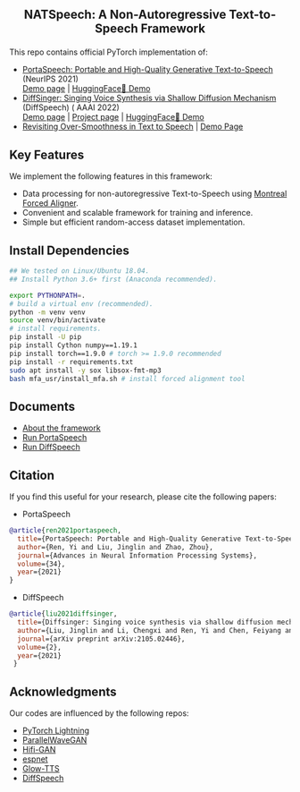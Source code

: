 <h2 align="center">
<p> NATSpeech: A Non-Autoregressive Text-to-Speech Framework</p>
</h2>

This repo contains official PyTorch implementation of:

- [PortaSpeech: Portable and High-Quality Generative Text-to-Speech](https://proceedings.neurips.cc/paper/2021/file/748d6b6ed8e13f857ceaa6cfbdca14b8-Paper.pdf) (NeurIPS 2021)  
[Demo page](https://portaspeech.github.io/) | [HuggingFace🤗 Demo](https://huggingface.co/spaces/NATSpeech/PortaSpeech)
- [DiffSinger: Singing Voice Synthesis via Shallow Diffusion Mechanism](https://arxiv.org/abs/2105.02446) (DiffSpeech) (
  AAAI 2022)  
  [Demo page](https://diffsinger.github.io/) | [Project page](https://github.com/MoonInTheRiver/DiffSinger)
  | [HuggingFace🤗 Demo](https://huggingface.co/spaces/NATSpeech/DiffSpeech)
- [Revisiting Over-Smoothness in Text to Speech]() | [Demo Page](https://revisittts.github.io/revisittts/)

## Key Features 
We implement the following features in this framework:

- Data processing for non-autoregressive Text-to-Speech
  using [Montreal Forced Aligner](https://github.com/MontrealCorpusTools/Montreal-Forced-Aligner).
- Convenient and scalable framework for training and inference.
- Simple but efficient random-access dataset implementation.

## Install Dependencies

```bash
## We tested on Linux/Ubuntu 18.04. 
## Install Python 3.6+ first (Anaconda recommended).

export PYTHONPATH=.
# build a virtual env (recommended).
python -m venv venv
source venv/bin/activate
# install requirements.
pip install -U pip
pip install Cython numpy==1.19.1
pip install torch==1.9.0 # torch >= 1.9.0 recommended
pip install -r requirements.txt
sudo apt install -y sox libsox-fmt-mp3
bash mfa_usr/install_mfa.sh # install forced alignment tool
```

## Documents

- [About the framework](./docs/framework.md)
- [Run PortaSpeech](./docs/portaspeech.md)
- [Run DiffSpeech](./docs/diffspeech.md)

## Citation

If you find this useful for your research, please cite the following papers:

- PortaSpeech

```bib
@article{ren2021portaspeech,
  title={PortaSpeech: Portable and High-Quality Generative Text-to-Speech},
  author={Ren, Yi and Liu, Jinglin and Zhao, Zhou},
  journal={Advances in Neural Information Processing Systems},
  volume={34},
  year={2021}
}
```

- DiffSpeech

```bib
@article{liu2021diffsinger,
  title={Diffsinger: Singing voice synthesis via shallow diffusion mechanism},
  author={Liu, Jinglin and Li, Chengxi and Ren, Yi and Chen, Feiyang and Liu, Peng and Zhao, Zhou},
  journal={arXiv preprint arXiv:2105.02446},
  volume={2},
  year={2021}
 }
```

## Acknowledgments

Our codes are influenced by the following repos:

- [PyTorch Lightning](https://github.com/PyTorchLightning/pytorch-lightning)
- [ParallelWaveGAN](https://github.com/kan-bayashi/ParallelWaveGAN)
- [Hifi-GAN](https://github.com/jik876/hifi-gan)
- [espnet](https://github.com/espnet/espnet)
- [Glow-TTS](https://github.com/jaywalnut310/glow-tts)
- [DiffSpeech](https://github.com/MoonInTheRiver/DiffSinger)
